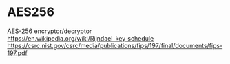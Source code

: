 # AES256
AES-256 encryptor/decryptor
https://en.wikipedia.org/wiki/Rijndael_key_schedule
https://csrc.nist.gov/csrc/media/publications/fips/197/final/documents/fips-197.pdf
